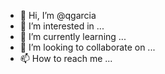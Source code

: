 - 👋 Hi, I’m @qgarcia
- 👀 I’m interested in ...
- 🌱 I’m currently learning ...
- 💞️ I’m looking to collaborate on ...
- 📫 How to reach me ...

<!---
qgarcia/qgarcia is a ✨ special ✨ repository because its `README.md` (this file) appears on your GitHub profile.
You can click the Preview link to take a look at your changes.
--->
